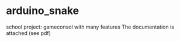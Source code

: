 # arduino_snake
school project: gameconsol with many features
The documentation is attached (see pdf)
